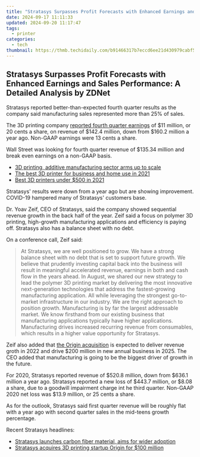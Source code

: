 ```yaml
---
title: "Stratasys Surpasses Profit Forecasts with Enhanced Earnings and Sales Performance: A Detailed Analysis by ZDNet"
date: 2024-09-17 11:11:33
updated: 2024-09-20 11:17:47
tags:
  - printer
categories:
  - tech
thumbnail: https://thmb.techidaily.com/b91466317b7eccd6ee21d430979cabf5463805ed441067719a242af16768dcd1.jpg
---
```


## Stratasys Surpasses Profit Forecasts with Enhanced Earnings and Sales Performance: A Detailed Analysis by ZDNet

Stratasys reported better-than-expected fourth quarter results as the company said manufacturing sales represented more than 25% of sales.

The 3D printing company [reported fourth quarter earnings](https://investors.stratasys.com/news-events/press-releases/detail/727/stratasys-releases-fourth-quarter-and-full-year-2020) of $11 million, or 20 cents a share, on revenue of $142.4 million, down from $160.2 million a year ago. Non-GAAP earnings were 13 cents a share. 

Wall Street was looking for fourth quarter revenue of $135.34 million and break even earnings on a non-GAAP basis. 

* [3D printing, additive manufacturing sector arms up to scale](https://www.zdnet.com/article/3d-printing-additive-manufacturing-sector-arms-up-to-scale/)
* [The best 3D printer for business and home use in 2021](https://www.zdnet.com/article/best-3d-printer/)
* [Best 3D printers under $500 in 2021](https://www.zdnet.com/article/best-3d-printer-under-500-for-beginners/)

Stratasys' results were down from a year ago but are showing improvement. COVID-19 hampered many of Stratasys' customers base. 

Dr. Yoav Zeif, CEO of Stratasys, said the company showed sequential revenue growth in the back half of the year. Zeif said a focus on polymer 3D printing, high-growth manufacturing applications and efficiency is paying off. Stratasys also has a balance sheet with no debt.

On a conference call, Zeif said:

> At Stratasys, we are well positioned to grow. We have a strong balance sheet with no debt that is set to support future growth. We believe that prudently investing capital back into the business will result in meaningful accelerated revenue, earnings in both and cash flow in the years ahead. In August, we shared our new strategy to lead the polymer 3D printing market by delivering the most innovative next-generation technologies that address the fastest-growing manufacturing application. All while leveraging the strongest go-to-market infrastructure in our industry. We are the right approach to position growth. Manufacturing is by far the largest addressable market. We know firsthand from our existing business that manufacturing applications typically have higher applications. Manufacturing drives increased recurring revenue from consumables, which results in a higher value opportunity for Stratasys. 

Zeif also added that [the Origin acquisition](https://www.zdnet.com/article/stratasys-acquires-3d-printing-startup-origin-for-100-million/) is expected to deliver revenue groth in 2022 and drive $200 million in new annual business in 2025\. The CEO added that manufacturing is going to be the biggest driver of growth in the future. 

For 2020, Stratasys reported revenue of $520.8 million, down from $636.1 million a year ago. Stratasys reported a new loss of $443.7 million, or $8.08 a share, due to a goodwill impairment charge int he third quarter. Non-GAAP 2020 net loss was $13.9 million, or 25 cents a share. 

As for the outlook, Stratasys said first quarter revenue will be roughly flat with a year ago with second quarter sales in the mid-teens growth percentage.

Recent Stratasys headlines:

* [Stratasys launches carbon fiber material, aims for wider adoption](https://www.zdnet.com/article/stratasys-launches-carbon-fiber-material-aims-for-wider-adoption/)
* [Stratasys acquires 3D printing startup Origin for $100 million](https://www.zdnet.com/article/stratasys-acquires-3d-printing-startup-origin-for-100-million/)

<ins class="adsbygoogle"
     style="display:block"
     data-ad-format="autorelaxed"
     data-ad-client="ca-pub-7571918770474297"
     data-ad-slot="1223367746"></ins>



<ins class="adsbygoogle"
     style="display:block"
     data-ad-client="ca-pub-7571918770474297"
     data-ad-slot="8358498916"
     data-ad-format="auto"
     data-full-width-responsive="true"></ins>
